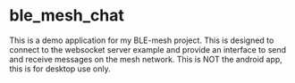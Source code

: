 # ble_mesh_chat

This is a demo application for my BLE-mesh project. This is designed to connect to the websocket server example and provide an interface to send and receive messages on the mesh network. This is NOT the android app, this is for desktop use only.